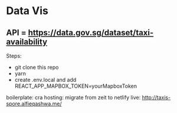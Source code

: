 # Data Vis

## API = https://data.gov.sg/dataset/taxi-availability

Steps:
- git clone this repo
- yarn
- create .env.local and add REACT_APP_MAPBOX_TOKEN=yourMapboxToken

boilerplate: cra
hosting: migrate from zeit to netlify
live: http://taxis-spore.alfieqashwa.me/